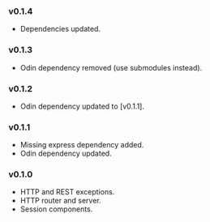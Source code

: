 ### v0.1.4

- Dependencies updated.

### v0.1.3

- Odin dependency removed (use submodules instead).

### v0.1.2

- Odin dependency updated to [v0.1.1].

### v0.1.1

- Missing express dependency added.
- Odin dependency updated.

### v0.1.0

- HTTP and REST exceptions.
- HTTP router and server.
- Session components.